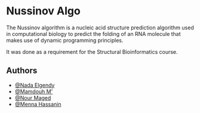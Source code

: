 
# Nussinov Algo

The Nussinov algorithm is a nucleic acid structure prediction algorithm used in computational biology to predict the folding of an RNA molecule that makes use of dynamic programming principles. 

It was done as a requirement for the Structural Bioinformatics course.
## Authors

- [@Nada Elgendy](https://www.github.com/nadaelgendy2)
- [@Mamdouh M'](https://www.github.com/MD07-M)
- [@Nour Maged](https://www.github.com/nour71200)
- [@Menna Hassanin](https://www.github.com/mennaHassanin)


